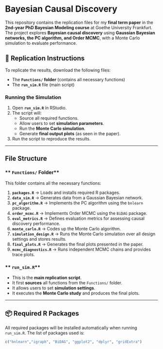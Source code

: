 # Bayesian Causal Discovery 

This repository contains the replication files for my **final term paper** in the **2nd-year PhD Bayesian Modeling course** at Goethe University Frankfurt. The project explores **Bayesian causal discovery** using **Gaussian Bayesian networks, the PC algorithm, and Order MCMC**, with a Monte Carlo simulation to evaluate performance.

## 📂 Replication Instructions
To replicate the results, download the following files:
- The **`Functions/` folder** (contains all necessary functions)
- The **`run_sim.R`** file (main script)

### **Running the Simulation**
1. Open **`run_sim.R`** in RStudio.
2. The script will:
   - Source all required functions.
   - Allow users to set **simulation parameters**.
   - Run the **Monte Carlo simulation**.
   - Generate **final output plots** (as seen in the paper).
3. Run the script to reproduce the results.

---

##  File Structure
### ** `Functions/` Folder**
This folder contains all the necessary functions:

1. **`packages.R`** → Loads and installs required R packages.
2. **`data_sim.R`** → Generates data from a Gaussian Bayesian network.
3. **`pc_algorithm.R`** → Implements the PC algorithm using the `bnlearn` package.
4. **`order_mcmc.R`** → Implements Order MCMC using the `BiDAG` package.
5. **`eval_metrics.R`** → Defines evaluation metrics for assessing causal discovery performance.
6. **`monte_carlo.R`** → Codes up the Monte Carlo algorithm.
7. **`simulation_design.R`** → Runs the Monte Carlo simulation over all design settings and stores results.
8. **`final_plots.R`** → Generates the final plots presented in the paper.
9. **`mcmc_diagnostics.R`** → Runs independent MCMC chains and provides trace plots.

### ** `run_sim.R`**
- This is the **main replication script**.
- It first **sources** all functions from the `Functions/` folder.
- It allows users to set **simulation settings**.
- It executes the **Monte Carlo study** and produces the final plots.

---

## 📦 Required R Packages
All required packages will be installed automatically when running `run_sim.R`. The list of packages used is:
```r
c("bnlearn","igraph", "BiDAG", "ggplot2", "dplyr", "gridExtra")
